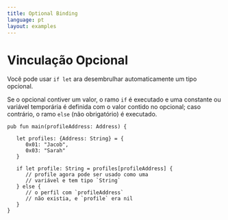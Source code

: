 ```yaml
---
title: Optional Binding
language: pt
layout: examples
---
```


# Vinculação Opcional

Você pode usar `if let` ara desembrulhar automaticamente um tipo opcional.

Se o opcional contiver um valor, o ramo `if` é executado e uma constante ou variável temporária é definida com o valor contido no opcional; caso contrário, o ramo `else` (não obrigatório) é executado.

```cadence
pub fun main(profileAddress: Address) {

   let profiles: {Address: String} = {
      0x01: "Jacob",
      0x03: "Sarah"
   }

   if let profile: String = profiles[profileAddress] {
      // profile agora pode ser usado como uma 
      // variável e tem tipo `String`
   } else {
      // o perfil com `profileAddress`
      // não existia, e `profile` era nil
   }
}
```

